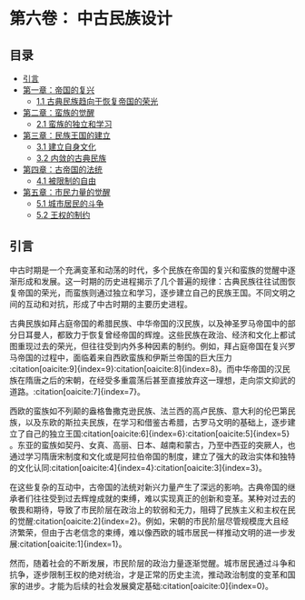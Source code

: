 # 第六卷： 中古民族设计

## 目录

- [引言](#引言)
- [第一章：帝国的复兴](#第一章帝国的复兴)
  - [1.1 古典民族趋向于恢复帝国的荣光](#11-古典民族趋向于恢复帝国的荣光)
- [第二章：蛮族的觉醒](#第二章蛮族的觉醒)
  - [2.1 蛮族的独立和学习](#21-蛮族的独立和学习)
- [第三章：民族王国的建立](#第三章民族王国的建立)
  - [3.1 建立自身文化](#31-建立自身文化)
  - [3.2 内敛的古典民族](#32-内敛的古典民族)
- [第四章：古帝国的法统](#第四章古帝国的法统)
  - [4.1 被限制的自由](#41-被限制的自由)
- [第五章：市民力量的觉醒](#第五章市民力量的觉醒)
  - [5.1 城市居民的斗争](#51-城市居民的斗争)
  - [5.2 王权的制约](#52-王权的制约)

## 引言

中古时期是一个充满变革和动荡的时代，多个民族在帝国的复兴和蛮族的觉醒中逐渐形成和发展。这一时期的历史进程揭示了几个普遍的规律：古典民族往往试图恢复帝国的荣光，而蛮族则通过独立和学习，逐步建立自己的民族王国。不同文明之间的互动和对抗，形成了中古时期的主要历史进程。

古典民族如拜占庭帝国的希腊民族、中华帝国的汉民族，以及神圣罗马帝国中的部分日耳曼人，都致力于恢复曾经帝国的辉煌。这些民族在政治、经济和文化上都试图重现过去的荣光，但往往受到内外多种因素的制约。例如，拜占庭帝国在复兴罗马帝国的过程中，面临着来自西欧蛮族和伊斯兰帝国的巨大压力&#8203;:citation[oaicite:9]{index=9}&#8203;&#8203;:citation[oaicite:8]{index=8}&#8203;。而中华帝国的汉民族在隋唐之后的宋朝，在经受多重震荡后甚至直接放弃这一理想，走向崇文抑武的道路。&#8203;:citation[oaicite:7]{index=7}&#8203;。

西欧的蛮族如不列颠的盎格鲁撒克逊民族、法兰西的高卢民族、意大利的伦巴第民族，以及东欧的斯拉夫民族，在学习和借鉴古希腊，古罗马文明的基础上，逐步建立了自己的独立王国&#8203;:citation[oaicite:6]{index=6}&#8203;&#8203;:citation[oaicite:5]{index=5}&#8203;。东亚的蛮族如契丹、女真、高丽、日本、越南和蒙古，乃至中西亚的突厥人，也通过学习隋唐宋制度和文化或是阿拉伯帝国的制度，建立了强大的政治实体和独特的文化认同&#8203;:citation[oaicite:4]{index=4}&#8203;&#8203;:citation[oaicite:3]{index=3}&#8203;。

在这些复杂的互动中，古帝国的法统对新兴力量产生了深远的影响。古典帝国的继承者们往往受到过去辉煌成就的束缚，难以实现真正的创新和变革。某种对过去的敬畏和期待，导致了市民阶层在政治上的软弱和无力，阻碍了民族主义和主权在民的觉醒&#8203;:citation[oaicite:2]{index=2}&#8203;。例如，宋朝的市民阶层尽管规模庞大且经济繁荣，但由于古老信念的束缚，难以像西欧的城市居民一样推动文明的进一步发展&#8203;:citation[oaicite:1]{index=1}&#8203;。

然而，随着社会的不断发展，市民阶层的政治力量逐渐觉醒。城市居民通过斗争和抗争，逐步限制王权的绝对统治，才是正常的历史主流，推动政治制度的变革和国家的进步。才能为后续的社会发展奠定基础&#8203;:citation[oaicite:0]{index=0}&#8203;。
